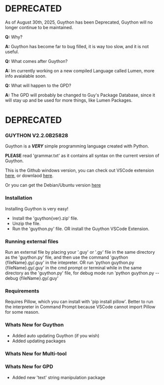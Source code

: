 # DEPRECATED
As of August 30th, 2025, Guython has been Deprecated, Guython will no longer continue to be maintained.

**Q:** Why?

**A:** Guython has become far to bug filled, it is way too slow, and it is not useful.


**Q:** What comes after Guython?

**A:** Im currently working on a new compiled Language called Lumen, more info avaialable soon.


**Q:** What will happen to the GPD?

**A:** The GPD will probably be changed to Guy's Package Database, since it will stay up and be used for more things, like Lumen Packages.
# DEPRECATED


### **GUYTHON V2.2.0B25828**

Guython is a ***VERY*** simple programming language created with Python.

**PLEASE** read 'grammar.txt' as it contains all syntax on the current version of Guython.

This is the Github windows version, you can check out VSCode extension [here](https://github.com/this-guy-git/guython-vscode), or downlaod [here](https://marketplace.visualstudio.com/items?itemName=tgl.guython).

Or you can get the Debian/Ubuntu version [here](https://github.com/this-guy-git/guython-deb)

### **Installation**
Installing Guython is very easy!
- Install the 'guython{ver}.zip' file.
- Unzip the file.
- Run the 'guython.py' file.
OR install the Guython VSCode Extension.

### **Running external files**
Run an external file by placing your '.guy' or '.gy' file in the same directory as the 'guython.py' file, and then use the command 'guython {fileName}.gy/.guy' in the intepreter.
OR run 'python guython.py {fileName}.gy/.guy' in the cmd prompt or terminal while in the same directory as the 'guython.py' file, for debug mode run 'python guython.py --debug {fileName}.gy/.guy'

### **Requirements**
Requires Pillow, which you can install with 'pip install pillow'.
Better to run the interpreter in Command Prompt because VSCode cannot import Pillow for some reason.

### **Whats New for Guython**
- Added auto updating Guython (if you wish)
- Added updating packages

### **Whats New for Multi-tool**

### **Whats New for GPD**
- Added new 'text' string manipulation package

